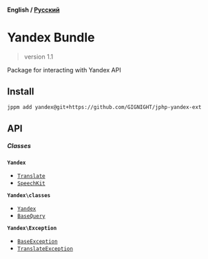 #### English / [Русский](https://github.com/GIGNIGHT/jphp-yandex-ext/blob/master/api-docs/README.ru.md)

# Yandex Bundle

> version 1.1

Package for interacting with Yandex API

## Install

```
jppm add yandex@git+https://github.com/GIGNIGHT/jphp-yandex-ext
```

## API

##### Classes


**```Yandex```**

* [```Translate```]()
* [```SpeechKit```]()


**```Yandex\classes```**
* [```Yandex```]()
* [```BaseQuery```]()

**```Yandex\Exception```**
* [```BaseException```]()
* [```TranslateException```]()
